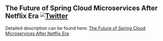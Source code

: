 ## The Future of Spring Cloud Microservices After Netflix Era  [![Twitter](https://img.shields.io/twitter/follow/piotr_minkowski.svg?style=social&logo=twitter&label=Follow%20Me)](https://twitter.com/piotr_minkowski)

Detailed description can be found here: [The Future of Spring Cloud Microservices After Netflix Era](https://piotrminkowski.wordpress.com/2019/04/05/the-future-of-spring-cloud-microservices-after-netflix-era/) 